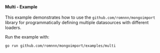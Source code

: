 #### Multi - Example

This example demonstrates how to use the `github.com/romnnn/mongoimport` library for programmatically defining multiple datasources with different loaders.

Run the example with:
```bash
go run github.com/romnnn/mongoimport/examples/multi
```